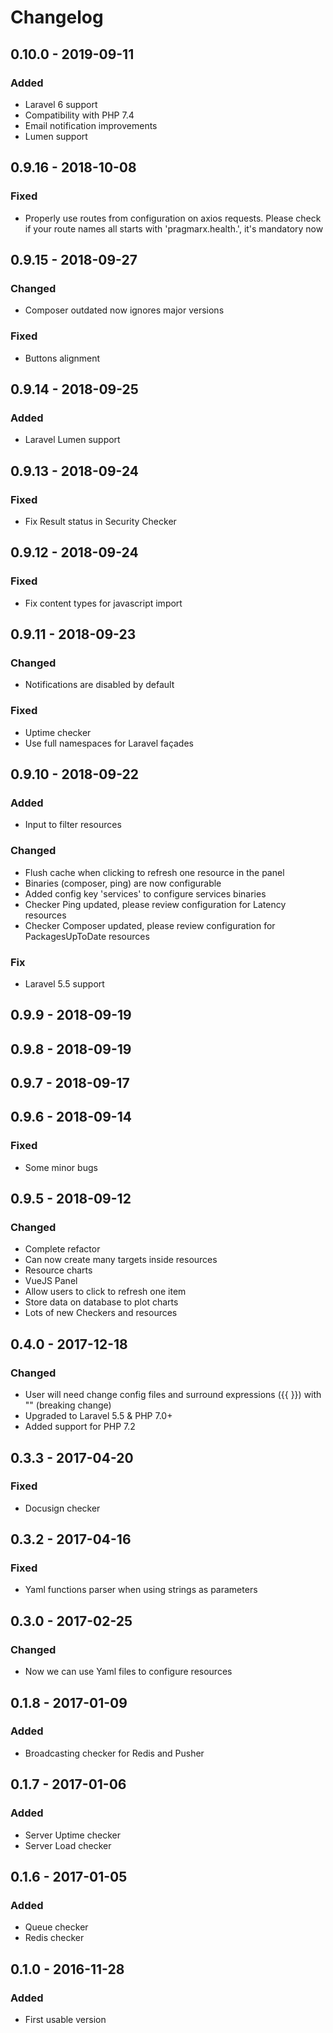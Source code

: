 # Changelog

## 0.10.0 - 2019-09-11
### Added
- Laravel 6 support 
- Compatibility with PHP 7.4
- Email notification improvements
- Lumen support

## 0.9.16 - 2018-10-08
### Fixed
- Properly use routes from configuration on axios requests. 
  Please check if your route names all starts with 'pragmarx.health.', it's mandatory now

## 0.9.15 - 2018-09-27
### Changed
- Composer outdated now ignores major versions
### Fixed
- Buttons alignment

## 0.9.14 - 2018-09-25
### Added
- Laravel Lumen support

## 0.9.13 - 2018-09-24
### Fixed
- Fix Result status in Security Checker

## 0.9.12 - 2018-09-24
### Fixed
- Fix content types for javascript import

## 0.9.11 - 2018-09-23
### Changed
- Notifications are disabled by default
### Fixed
- Uptime checker
- Use full namespaces for Laravel façades

## 0.9.10 - 2018-09-22
### Added
- Input to filter resources
### Changed
- Flush cache when clicking to refresh one resource in the panel
- Binaries (composer, ping) are now configurable
- Added config key 'services' to configure services binaries
- Checker Ping updated, please review configuration for Latency resources
- Checker Composer updated, please review configuration for PackagesUpToDate resources
### Fix
- Laravel 5.5 support

## 0.9.9 - 2018-09-19
## 0.9.8 - 2018-09-19
## 0.9.7 - 2018-09-17
## 0.9.6 - 2018-09-14
### Fixed
- Some minor bugs

## 0.9.5 - 2018-09-12
### Changed
- Complete refactor
- Can now create many targets inside resources
- Resource charts
- VueJS Panel
- Allow users to click to refresh one item
- Store data on database to plot charts
- Lots of new Checkers and resources

## 0.4.0 - 2017-12-18
### Changed
- User will need change config files and surround expressions ({{ <expression> }}) with "" (breaking change)  
- Upgraded to Laravel 5.5 & PHP 7.0+
- Added support for PHP 7.2

## 0.3.3 - 2017-04-20
### Fixed
- Docusign checker

## 0.3.2 - 2017-04-16
### Fixed
- Yaml functions parser when using strings as parameters

## 0.3.0 - 2017-02-25
### Changed
- Now we can use Yaml files to configure resources

## 0.1.8 - 2017-01-09
### Added
- Broadcasting checker for Redis and Pusher

## 0.1.7 - 2017-01-06
### Added
- Server Uptime checker 
- Server Load checker 

## 0.1.6 - 2017-01-05
### Added
- Queue checker 
- Redis checker

## 0.1.0 - 2016-11-28
### Added
- First usable version 
